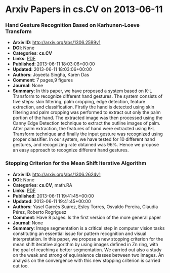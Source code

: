 # Arxiv Papers in cs.CV on 2013-06-11
### Hand Gesture Recognition Based on Karhunen-Loeve Transform
- **Arxiv ID**: http://arxiv.org/abs/1306.2599v1
- **DOI**: None
- **Categories**: **cs.CV**
- **Links**: [PDF](http://arxiv.org/pdf/1306.2599v1)
- **Published**: 2013-06-11 18:03:06+00:00
- **Updated**: 2013-06-11 18:03:06+00:00
- **Authors**: Joyeeta Singha, Karen Das
- **Comment**: 7 pages,9 figures
- **Journal**: None
- **Summary**: In this paper, we have proposed a system based on K-L Transform to recognize different hand gestures. The system consists of five steps: skin filtering, palm cropping, edge detection, feature extraction, and classification. Firstly the hand is detected using skin filtering and palm cropping was performed to extract out only the palm portion of the hand. The extracted image was then processed using the Canny Edge Detection technique to extract the outline images of palm. After palm extraction, the features of hand were extracted using K-L Transform technique and finally the input gesture was recognized using proper classifier. In our system, we have tested for 10 different hand gestures, and recognizing rate obtained was 96%. Hence we propose an easy approach to recognize different hand gestures.



### Stopping Criterion for the Mean Shift Iterative Algorithm
- **Arxiv ID**: http://arxiv.org/abs/1306.2624v1
- **DOI**: None
- **Categories**: **cs.CV**, math.RA
- **Links**: [PDF](http://arxiv.org/pdf/1306.2624v1)
- **Published**: 2013-06-11 19:41:45+00:00
- **Updated**: 2013-06-11 19:41:45+00:00
- **Authors**: Yasel Garcés Suárez, Esley Torres, Osvaldo Pereira, Claudia Pérez, Roberto Rogríguez
- **Comment**: Have 8 pages. Is the first version of the more general paper
- **Journal**: None
- **Summary**: Image segmentation is a critical step in computer vision tasks constituting an essential issue for pattern recognition and visual interpretation. In this paper, we propose a new stopping criterion for the mean shift iterative algorithm by using images defined in Zn ring, with the goal of reaching a better segmentation. We carried out also a study on the weak and strong of equivalence classes between two images. An analysis on the convergence with this new stopping criterion is carried out too.



